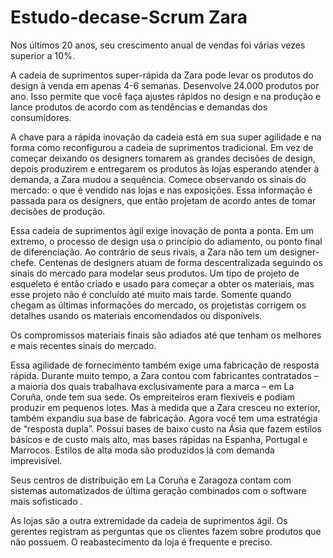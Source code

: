 # Estudo-decase-Scrum Zara

Nos últimos 20 anos, seu crescimento anual de vendas foi várias vezes superior a 10%.

A cadeia de suprimentos super-rápida da Zara pode levar os produtos do design à venda em apenas 4-6 semanas. Desenvolve 24.000 produtos por ano. Isso permite que você faça ajustes rápidos no design e na produção e lance produtos de acordo com as tendências e demandas dos consumidores.

A chave para a rápida inovação da cadeia está em sua super agilidade e na forma como reconfigurou a cadeia de suprimentos tradicional. Em vez de começar deixando os designers tomarem as grandes decisões de design, depois produzirem e entregarem os produtos às lojas esperando atender à demanda, a Zara mudou a sequência. Comece observando os sinais do mercado: o que é vendido nas lojas e nas exposições. Essa informação é passada para os designers, que então projetam de acordo antes de tomar decisões de produção.

Essa cadeia de suprimentos ágil exige inovação de ponta a ponta. Em um extremo, o processo de design usa o princípio do adiamento, ou ponto final de diferenciação. Ao contrário de seus rivais, a Zara não tem um designer-chefe. Centenas de designers atuam de forma descentralizada seguindo os sinais do mercado para modelar seus produtos. Um tipo de projeto de esqueleto é então criado e usado para começar a obter os materiais, mas esse projeto não é concluído até muito mais tarde. Somente quando chegam as últimas informações do mercado, os projetistas corrigem os detalhes usando os materiais encomendados ou disponíveis.

Os compromissos materiais finais são adiados até que tenham os melhores e mais recentes sinais do mercado.

Essa agilidade de fornecimento também exige uma fabricação de resposta rápida. Durante muito tempo, a Zara contou com fabricantes contratados – a maioria dos quais trabalhava exclusivamente para a marca – em La Coruña, onde tem sua sede. Os empreiteiros eram flexíveis e podiam produzir em pequenos lotes. Mas à medida que a Zara cresceu no exterior, também expandiu sua base de fabricação. Agora você tem uma estratégia de “resposta dupla”. Possui bases de baixo custo na Ásia que fazem estilos básicos e de custo mais alto, mas bases rápidas na Espanha, Portugal e Marrocos. Estilos de alta moda são produzidos lá com demanda imprevisível.

Seus centros de distribuição em La Coruña e Zaragoza contam com sistemas automatizados de última geração combinados com o software mais sofisticado .

As lojas são a outra extremidade da cadeia de suprimentos ágil. Os gerentes registram as perguntas que os clientes fazem sobre produtos que não possuem. O reabastecimento da loja é frequente e preciso.
